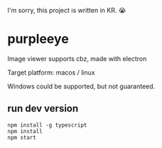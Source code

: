 I'm sorry, this project is written in KR. 😭

# purpleeye
Image viewer supports cbz, made with electron

Target platform: macos / linux

Windows could be supported, but not guaranteed.

## run dev version

```
npm install -g typescript
npm install
npm start
```

